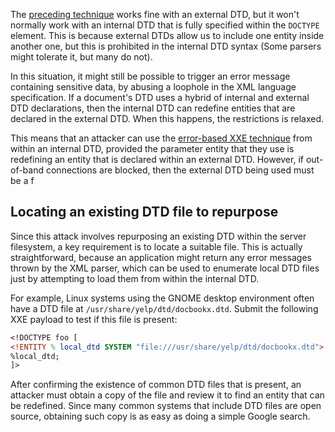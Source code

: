 The [preceding technique](obsidian://open?vault=security-notes&file=Offensive%20Security%2FWeb%20Application%20Security%2FServer-side%20Vulnerabilities%2FXXE%20Injection%2FBlind%20XXE%20Injection%2FRetrieve%20Data%20via%20Error%20Messages) works fine with an external DTD, but it won't normally work with an internal DTD that is fully specified within the `DOCTYPE` element. This is because external DTDs allow us to include one entity inside another one, but this is prohibited in the internal DTD syntax (Some parsers might tolerate it, but many do not).

In this situation, it might still be possible to trigger an error message containing sensitive data, by abusing a loophole in the XML language specification. If a document's DTD uses a hybrid of internal and external DTD declarations, then the internal DTD can redefine entities that are declared in the external DTD. When this happens, the restrictions is relaxed.

This means that an attacker can use the [error-based XXE technique](obsidian://open?vault=security-notes&file=Offensive%20Security%2FWeb%20Application%20Security%2FServer-side%20Vulnerabilities%2FXXE%20Injection%2FBlind%20XXE%20Injection%2FRetrieve%20Data%20via%20Error%20Messages) from within an internal DTD, provided the parameter entity that they use is redefining an entity that is declared within an external DTD. However, if out-of-band connections are blocked, then the external DTD being used must be a f
## Locating an existing DTD file to repurpose
Since this attack involves repurposing an existing DTD within the server filesystem, a key requirement is to locate a suitable file. This is actually straightforward, because an application might return any error messages thrown by the XML parser, which can be used to enumerate local DTD files just by attempting to load them from within the internal DTD.

For example, Linux systems using the GNOME desktop environment often have a DTD file at `/usr/share/yelp/dtd/docbookx.dtd`. Submit the following XXE payload to test if this file is present:
```dtd
<!DOCTYPE foo [
<!ENTITY % local_dtd SYSTEM "file:///usr/share/yelp/dtd/docbookx.dtd">
%local_dtd;
]>
```
After confirming the existence of common DTD files that is present, an attacker must obtain a copy of the file and review it to find an entity that can be redefined. Since many common systems that include DTD files are open source, obtaining such copy is as easy as doing a simple Google search.